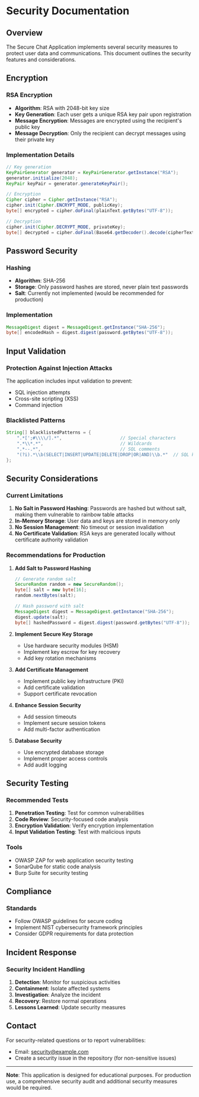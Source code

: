 # Security Documentation

## Overview

The Secure Chat Application implements several security measures to protect user data and communications. This document outlines the security features and considerations.

## Encryption

### RSA Encryption
- **Algorithm**: RSA with 2048-bit key size
- **Key Generation**: Each user gets a unique RSA key pair upon registration
- **Message Encryption**: Messages are encrypted using the recipient's public key
- **Message Decryption**: Only the recipient can decrypt messages using their private key

### Implementation Details
```java
// Key generation
KeyPairGenerator generator = KeyPairGenerator.getInstance("RSA");
generator.initialize(2048);
KeyPair keyPair = generator.generateKeyPair();

// Encryption
Cipher cipher = Cipher.getInstance("RSA");
cipher.init(Cipher.ENCRYPT_MODE, publicKey);
byte[] encrypted = cipher.doFinal(plainText.getBytes("UTF-8"));

// Decryption
cipher.init(Cipher.DECRYPT_MODE, privateKey);
byte[] decrypted = cipher.doFinal(Base64.getDecoder().decode(cipherText));
```

## Password Security

### Hashing
- **Algorithm**: SHA-256
- **Storage**: Only password hashes are stored, never plain text passwords
- **Salt**: Currently not implemented (would be recommended for production)

### Implementation
```java
MessageDigest digest = MessageDigest.getInstance("SHA-256");
byte[] encodedHash = digest.digest(password.getBytes("UTF-8"));
```

## Input Validation

### Protection Against Injection Attacks
The application includes input validation to prevent:
- SQL injection attempts
- Cross-site scripting (XSS)
- Command injection

### Blacklisted Patterns
```java
String[] blacklistedPatterns = {
    ".*[';#\\\\/].*",                      // Special characters
    ".*\\*.*",                             // Wildcards
    ".*--.*",                              // SQL comments
    "(?i).*\\b(SELECT|INSERT|UPDATE|DELETE|DROP|OR|AND)\\b.*"  // SQL keywords
};
```

## Security Considerations

### Current Limitations
1. **No Salt in Password Hashing**: Passwords are hashed but without salt, making them vulnerable to rainbow table attacks
2. **In-Memory Storage**: User data and keys are stored in memory only
3. **No Session Management**: No timeout or session invalidation
4. **No Certificate Validation**: RSA keys are generated locally without certificate authority validation

### Recommendations for Production

1. **Add Salt to Password Hashing**
   ```java
   // Generate random salt
   SecureRandom random = new SecureRandom();
   byte[] salt = new byte[16];
   random.nextBytes(salt);
   
   // Hash password with salt
   MessageDigest digest = MessageDigest.getInstance("SHA-256");
   digest.update(salt);
   byte[] hashedPassword = digest.digest(password.getBytes("UTF-8"));
   ```

2. **Implement Secure Key Storage**
   - Use hardware security modules (HSM)
   - Implement key escrow for key recovery
   - Add key rotation mechanisms

3. **Add Certificate Management**
   - Implement public key infrastructure (PKI)
   - Add certificate validation
   - Support certificate revocation

4. **Enhance Session Security**
   - Add session timeouts
   - Implement secure session tokens
   - Add multi-factor authentication

5. **Database Security**
   - Use encrypted database storage
   - Implement proper access controls
   - Add audit logging

## Security Testing

### Recommended Tests
1. **Penetration Testing**: Test for common vulnerabilities
2. **Code Review**: Security-focused code analysis
3. **Encryption Validation**: Verify encryption implementation
4. **Input Validation Testing**: Test with malicious inputs

### Tools
- OWASP ZAP for web application security testing
- SonarQube for static code analysis
- Burp Suite for security testing

## Compliance

### Standards
- Follow OWASP guidelines for secure coding
- Implement NIST cybersecurity framework principles
- Consider GDPR requirements for data protection

## Incident Response

### Security Incident Handling
1. **Detection**: Monitor for suspicious activities
2. **Containment**: Isolate affected systems
3. **Investigation**: Analyze the incident
4. **Recovery**: Restore normal operations
5. **Lessons Learned**: Update security measures

## Contact

For security-related questions or to report vulnerabilities:
- Email: security@example.com
- Create a security issue in the repository (for non-sensitive issues)

---

**Note**: This application is designed for educational purposes. For production use, a comprehensive security audit and additional security measures would be required.
